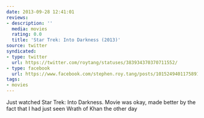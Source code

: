 ```yaml
---
date: 2013-09-28 12:41:01
reviews:
- description: ''
  media: movies
  rating: 0.0
  title: 'Star Trek: Into Darkness (2013)'
source: twitter
syndicated:
- type: twitter
  url: https://twitter.com/roytang/statuses/383934370370711552/
- type: facebook
  url: https://www.facebook.com/stephen.roy.tang/posts/10152494011758912
tags:
- movies
---
```


Just watched Star Trek: Into Darkness. Movie was okay, made better by the fact that I had just seen Wrath of Khan the other day